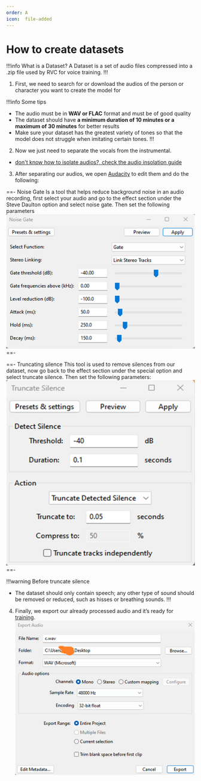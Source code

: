 ```yaml
---
order: A
icon:  file-added
---
```

# How to create datasets

!!!info What is a Dataset?
A Dataset is a set of audio files compressed into a .zip file used by RVC for voice training.
!!!

1. First, we need to search for or download the audios of the person or character you want to create the model for

!!!info Some tips
- The audio must be in **WAV or FLAC** format and must be of good quality
- The dataset should have **a minimum duration of 10 minutes or a maximum of 30 minutes** for better results 
- Make sure your dataset has the greatest variety of tones so that the model does not struggle when imitating certain tones.
!!!

2. Now we just need to separate the vocals from the instrumental.

 - [don't know how to isolate audios?, check the audio insolation guide](/guides\Audio\Audio.md)

3. After separating our audios, we open [Audacity](https://www.audacityteam.org/download/) to edit them and do the following:

==- Noise Gate
 Is a tool that helps reduce background noise in an audio recording, first select your audio and go to the effect section under the Steve Daulton option and select noise gate. Then set the following parameters
 ![](/../assets/Noise_Gate.png)
==-

==- Truncating silence
 This tool is used to remove silences from our dataset, now go back to the effect section under the special option and select truncate silence. Then set the following parameters: 
 ![](/../assets/Truncate.png)
==-

!!!warning Before truncate silence
- The dataset should only contain speech; any other type of sound should be removed or reduced, such as hisses or breathing sounds.
!!!

4. Finally, we export our already processed audio and it’s ready for [training](/get-started\training.md/).
![](/../assets/Guardar.png)